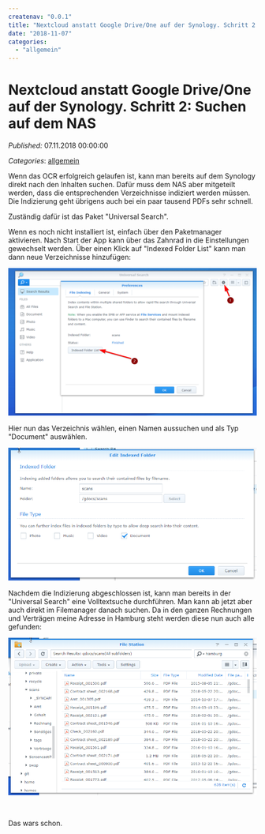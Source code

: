 ```yaml
---
createnav: "0.0.1"
title: "Nextcloud anstatt Google Drive/One auf der Synology. Schritt 2: Suchen auf dem NAS"
date: "2018-11-07"
categories: 
  - "allgemein"
---
```

# Nextcloud anstatt Google Drive/One auf der Synology. Schritt 2: Suchen auf dem NAS
_Published:_ 07.11.2018 00:00:00

_Categories_: [allgemein](/dotnetwork/de/categories#allgemein)


Wenn das OCR erfolgreich gelaufen ist, kann man bereits auf dem Synology direkt nach den Inhalten suchen. Dafür muss dem NAS aber mitgeteilt werden, dass die entsprechenden Verzeichnisse indiziert werden müssen. Die Indizierung geht übrigens auch bei ein paar tausend PDFs sehr schnell.

Zuständig dafür ist das Paket "Universal Search".

Wenn es noch nicht installiert ist, einfach über den Paketmanager aktivieren. Nach Start der App kann über das Zahnrad in die Einstellungen gewechselt werden. Über einen Klick auf "Indexed Folder List" kann man dann neue Verzeichnisse hinzufügen:

[![](images/index.png)](http://dotnet.work/wp-content/uploads/2018/11/index.png)

Hier nun das Verzeichnis wählen, einen Namen aussuchen und als Typ "Document" auswählen.

[![](images/addindex.png)](http://dotnet.work/wp-content/uploads/2018/11/addindex.png)

Nachdem die Indizierung abgeschlossen ist, kann man bereits in der "Universal Search" eine Volltextsuche durchführen. Man kann ab jetzt aber auch direkt im Filemanager danach suchen. Da in den ganzen Rechnungen und Verträgen meine Adresse in Hamburg steht werden diese nun auch alle gefunden:

[![](images/search.png)](http://dotnet.work/wp-content/uploads/2018/11/search.png)

 

Das wars schon.

